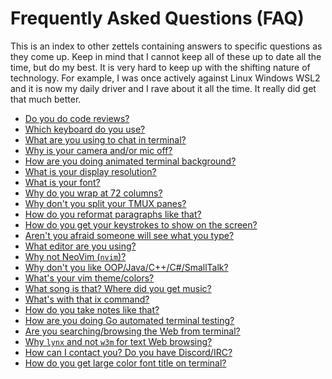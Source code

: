 # Frequently Asked Questions (FAQ)

This is an index to other zettels containing answers to specific
questions as they come up. Keep in mind that I cannot keep all of these
up to date all the time, but do my best. It is very hard to keep up with
the shifting nature of technology. For example, I was once actively
against Linux Windows WSL2 and it is now my daily driver and I rave
about it all the time. It really did get that much better.

* [Do you do code reviews?](/20210502121719)
* [Which keyboard do you use?](/20210502122904)
* [What are you using to chat in terminal?](/20210502123214)
* [Why is your camera and/or mic off?](/20210502124443)
* [How are you doing animated terminal background?](/20210502125615)
* [What is your display resolution?](/20210502125952)
* [What is your font?](/20210502130211)
* [Why do you wrap at 72 columns?](/20210502130442)
* [Why don't you split your TMUX panes?](/20210502130724)
* [How do you reformat paragraphs like that?](/20210502132154)
* [How do you get your keystrokes to show on the screen?](/20210502132239)
* [Aren't you afraid someone will see what you type?](/20210502132335)
* [What editor are you using?](/20210502132715)
* [Why not NeoVim (`nvim`)?](/20210502132810)
* [Why don't you like OOP/Java/C++/C#/SmallTalk?](/20210502134146)
* [What's your vim theme/colors?](/20210502134539)
* [What song is that? Where did you get music?](/20210502134939)
* [What's with that ix command?](/20210502140120)
* [How do you take notes like that?](/20210502141203)
* [How are you doing Go automated terminal testing?](/20210502145310)
* [Are you searching/browsing the Web from terminal?](/20210502145635)
* [Why `lynx` and not `w3m` for text Web browsing?](/20210502145949)
* [How can I contact you? Do you have Discord/IRC?](/20210502161252)
* [How do you get large color font title on terminal?](/20210502185749)

